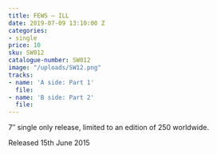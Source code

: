 ```yaml
---
title: FEWS – ILL
date: 2019-07-09 13:10:00 Z
categories:
- single
price: 10
sku: SW012
catalogue-number: SW012
image: "/uploads/SW12.png"
tracks:
- name: 'A side: Part 1'
  file: 
- name: 'B side: Part 2'
  file: 
---
```


7″ single only release, limited to an edition of 250 worldwide.

Released 15th June 2015